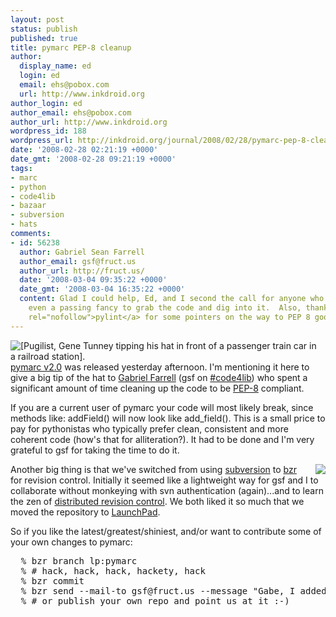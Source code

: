 ```yaml
---
layout: post
status: publish
published: true
title: pymarc PEP-8 cleanup
author:
  display_name: ed
  login: ed
  email: ehs@pobox.com
  url: http://www.inkdroid.org
author_login: ed
author_email: ehs@pobox.com
author_url: http://www.inkdroid.org
wordpress_id: 188
wordpress_url: http://inkdroid.org/journal/2008/02/28/pymarc-pep-8-cleanup/
date: '2008-02-28 02:21:19 +0000'
date_gmt: '2008-02-28 09:21:19 +0000'
tags:
- marc
- python
- code4lib
- bazaar
- subversion
- hats
comments:
- id: 56238
  author: Gabriel Sean Farrell
  author_email: gsf@fruct.us
  author_url: http://fruct.us/
  date: '2008-03-04 09:35:22 +0000'
  date_gmt: '2008-03-04 16:35:22 +0000'
  content: Glad I could help, Ed, and I second the call for anyone who might have
    even a passing fancy to grab the code and dig into it.  Also, thanks to <a href="http://www.logilab.org/857"
    rel="nofollow">pylint</a> for some pointers on the way to PEP 8 goodness.
---
```

<p><a href="http://memory.loc.gov/cgi-bin/query/r?ammem/cdn:@field(NUMBER+@band(ichicdn+s066678)) "><img title="[Pugilist, Gene Tunney tipping his hat in front of a passenger train car in a railroad station]."src="http://inkdroid.org/images/hattip.gif" style="margin-right: 10px; float: left" /></a><a href="http://pypi.python.org/pypi/pymarc/">pymarc v2.0</a> was released yesterday afternoon. I'm mentioning it here to give a big tip of the hat to <a href="http://web.archive.org/web/20080409175507/http://fruct.us:80/bio">Gabriel Farrell</a> (gsf on <a href="irc://chat.freenode.net/code4lib">#code4lib</a>) who spent a significant amount of time cleaning up the code to be <a href="http://www.python.org/dev/peps/pep-0008/">PEP-8</a> compliant.</p>
<p>If you are a current user of pymarc your code will most likely break, since methods like: addField() will now look like add_field(). This is a small price to pay for pythonistas who typically prefer clean, consistent and more coherent code (how's that for alliteration?). It had to be done and I'm very grateful to gsf for taking the time to do it.</p>
<p><a href="http://bazaar-vcs.org/"><img src="http://inkdroid.org/images/bzr.png" style="float: right; margin-left: 10px; border: none;"/></a>Another big thing is that we've switched from using <a href="http://subversion.tigris.org/">subversion</a> to <a href="http://bazaar-vcs.org/">bzr</a> for revision control. Initially it seemed like a lightweight way for gsf and I to collaborate without monkeying with svn authentication (again)...and to learn the zen of <a href="http://www.youtube.com/watch?v=4XpnKHJAok8">distributed revision control</a>. We both liked it so much that we moved the repository to <a href="https://launchpad.net/pymarc">LaunchPad</a>.</p>
<p>So if you like the latest/greatest/shiniest, and/or want to contribute some of your own changes to pymarc:</p>
<pre lang="text">
  % bzr branch lp:pymarc
  % # hack, hack, hack, hackety, hack
  % bzr commit
  % bzr send --mail-to gsf@fruct.us --message "Gabe, I added a jammies method to the record object!"
  % # or publish your own repo and point us at it :-)
</pre>
